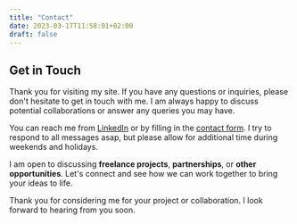 ```yaml
---
title: "Contact"
date: 2023-03-17T11:58:01+02:00
draft: false
---
```


## Get in Touch

Thank you for visiting my site. If you have any questions or inquiries, please don't hesitate to get in touch with me. I am always happy to discuss potential collaborations or answer any queries you may have.

You can reach me from [LinkedIn](https://www.linkedin.com/in/tornroos/) or by filling in the [contact form](/#contactForm). I try to respond to all messages asap, but please allow for additional time during weekends and holidays.

I am open to discussing **freelance projects**, **partnerships**, or **other opportunities**. Let's connect and see how we can work together to bring your ideas to life.

Thank you for considering me for your project or collaboration. I look forward to hearing from you soon.
